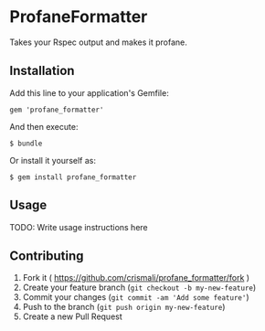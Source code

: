 # ProfaneFormatter

Takes your Rspec output and makes it profane.

## Installation

Add this line to your application's Gemfile:

    gem 'profane_formatter'

And then execute:

    $ bundle

Or install it yourself as:

    $ gem install profane_formatter

## Usage

TODO: Write usage instructions here

## Contributing

1. Fork it ( https://github.com/crismali/profane_formatter/fork )
2. Create your feature branch (`git checkout -b my-new-feature`)
3. Commit your changes (`git commit -am 'Add some feature'`)
4. Push to the branch (`git push origin my-new-feature`)
5. Create a new Pull Request
